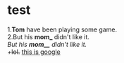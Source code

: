# test

1.**Tom** have been playing some game.\
2.But his **mom_** didn't like it.\
*But his **mom__** didn't like it.  
+*~~lol.~~
[this is google](https://www.google.com)
